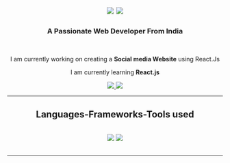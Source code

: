 

<h1 align="center">
  <img src="https://readme-typing-svg.herokuapp.com/?font=Righteous&size=35&center=true&vCenter=true&width=500&height=70&duration=4000&lines=Hi+There!" />
<img src="https://readme-typing-svg.herokuapp.com/?font=Righteous&size=35&center=true&vCenter=true&width=500&height=70&duration=3000&lines=I'm+Gaurav+Singh+Chauhan!" />
</h1>

<h3 align="center">A Passionate Web Developer From India</h3>

<br/>

<div align="center">
 
 I am currently working on creating a **Social media Website** using React.Js
 
 I am currently learning **React.js**
 </div>
 
<div align="center"> 
  <a href="mailto:gkumarc121@gmail.com">
    <img src="https://img.shields.io/badge/Gmail-333333?style=for-the-badge&logo=gmail&logoColor=red" />
  </a>
  <a href="https://www.linkedin.com/in/gaurav-singh-chauhan-18102a2b8?utm_source=share&utm_campaign=share_via&utm_content=profile&utm_medium=android_app" target="_blank">
    <img src="https://img.shields.io/badge/LinkedIn-0077B5?style=for-the-badge&logo=linkedin&logoColor=white" target="_blank" />
  </a>
</div>

 <hr/>
 
<h2 align="center">Languages-Frameworks-Tools used</h2>
<br/>
<div align="center">
    <img src="https://skillicons.dev/icons?i=html,css,javascript,react,tailwind,nodejs,express,php" />
    <img src="https://skillicons.dev/icons?i=c,mongodb,mysql,git,github,vscode" /><br>
</div>

<br/>
<hr/>
